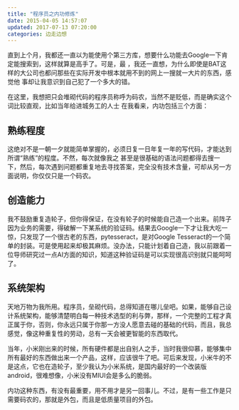 ```yaml
---
title: "程序员之内功修炼"
date: 2015-04-05 14:57:07
updated: 2017-07-13 07:20:00
categories: 边走边想
---
```

直到上个月，我都还一直以为能使用个第三方库，想要什么功能去Google一下肯定能搜索到，这样就算是高手了。可是，最
，我还一直想，为什么即使是BAT这样的大公司也都问那些在实际开发中根本就用不到的网上一搜就一大片的东西，感觉他
事却让我意识到自己犯了一个多大的错。

在这里，我想把只会堆砌代码的程序员称呼为码农，当然不是贬低，而是确实这个词比较直观，比如当年给进城务工的人士
在我看来，内功包括三个方面：

## 熟练程度

这绝对不是一朝一夕就能简单掌握的，必须日复一日年复一年的写代码，才能达到所谓“熟练”的程度。不然，每次就像我之
甚至是很基础的语法问题都得去搜一下，然后，每次遇到问题都重复地去寻找答案，完全没有技术含量，可却从另一方面说明，你仅仅只是一个码农。

## 创造能力

我不鼓励重复造轮子，但你得保证，在没有轮子的时候能自己造一个出来。前阵子因为业务的需要，得破解一下某系统的验证码。结果去Google一下才让我大吃一惊，只发现了一个很古老的东西，pytesseract，是对Google Tesseract的一个简单的封装。可是使用起来却极其麻烦。没办法，只能计划着自己造，我以前跟着一位导师研究过一点AI方面的知识，知道这种验证码是可以实现很高识别就只能呵呵了。

## 系统架构

天地万物为我所用。程序员，垒砌代码，总得知道在哪儿垒吧。如果，能够自己设计系统架构，能够清楚明白每一种技术选型的利与弊，那样，一个完整的工程才真正属于你，否则，你永远只属于你那一方没人愿意去碰的基础的代码，而且，我总感觉，像这种重复性的劳动，总有一天会被更智能的东西取代。

当年，小米刚出来的时候，所有硬件都是出自别人之手，当时我很仰慕，能够集中所有最好的东西做出来一个产品，这样，应该很牛了吧。可后来发现，小米牛的不是这点，它也在造轮子，至少我认为小米系统，是国内最好的一个改装版android，很难想像，小米没有MIUI会是多么的脆弱。

内功这种东西，有没有最重要，用不用才是另一回事儿。不过，是有一些工作是只需要码农的，那就是外包，而且是低质量项目的外包。